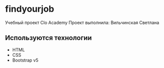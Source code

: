 # findyourjob
Учебный проект Clo Academy
Проект выполнила: Вильчинская Светлана
## Используются технологии
- HTML
- CSS
- Bootstrap v5
